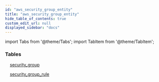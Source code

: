 ```yaml
---
id: "aws_security_group_entity"
title: "aws_security_group_entity"
hide_table_of_contents: true
custom_edit_url: null
displayed_sidebar: "docs"
---
```


import Tabs from '@theme/Tabs';
import TabItem from '@theme/TabItem';

<Tabs>
  <TabItem value="Components" label="Components" default>

### Tables

    [security_group](../../aws/tables/aws_security_group_entity.SecurityGroup)

    [security_group_rule](../../aws/tables/aws_security_group_entity.SecurityGroupRule)

</TabItem>
  <TabItem value="Code examples" label="Code examples">

</TabItem>
</Tabs>
